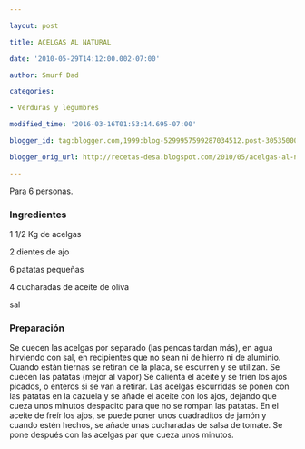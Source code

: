 ```yaml
---

layout: post

title: ACELGAS AL NATURAL

date: '2010-05-29T14:12:00.002-07:00'

author: Smurf Dad

categories:

- Verduras y legumbres

modified_time: '2016-03-16T01:53:14.695-07:00'

blogger_id: tag:blogger.com,1999:blog-5299957599287034512.post-3053500097603909814

blogger_orig_url: http://recetas-desa.blogspot.com/2010/05/acelgas-al-natural.html

---
```


Para 6 personas.

<h3>Ingredientes</h3>

1 1/2 Kg de acelgas

2 dientes de ajo

6 patatas pequeñas

4 cucharadas de aceite de oliva

sal

<h3>Preparación</h3>

Se cuecen las acelgas por separado (las pencas tardan más), en agua hirviendo con sal, en recipientes que no sean ni de hierro ni de aluminio. Cuando están tiernas se retiran de la placa, se escurren y se utilizan. Se cuecen las patatas (mejor al vapor) Se calienta el aceite y se fríen los ajos picados, o enteros si se van a retirar. Las acelgas escurridas se ponen con las patatas en la cazuela y se añade el aceite con los ajos, dejando que cueza unos minutos despacito para que no se rompan las patatas. En el aceite de freír los ajos, se puede poner unos cuadraditos de jamón y cuando estén hechos, se añade unas cucharadas de salsa de tomate. Se pone después con las acelgas par que cueza unos minutos.